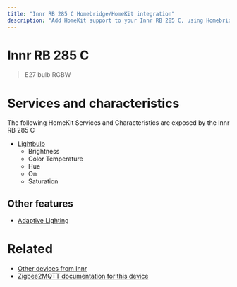 ```yaml
---
title: "Innr RB 285 C Homebridge/HomeKit integration"
description: "Add HomeKit support to your Innr RB 285 C, using Homebridge, Zigbee2MQTT and homebridge-z2m."
---
```

<!---
This file has been GENERATED using src/docgen/docgen.ts
DO NOT EDIT THIS FILE MANUALLY!
-->
# Innr RB 285 C
> E27 bulb RGBW


# Services and characteristics
The following HomeKit Services and Characteristics are exposed by
the Innr RB 285 C

* [Lightbulb](../../light.md)
  * Brightness
  * Color Temperature
  * Hue
  * On
  * Saturation


## Other features
* [Adaptive Lighting](../../light.md)


# Related
* [Other devices from Innr](../index.md#innr)
* [Zigbee2MQTT documentation for this device](https://www.zigbee2mqtt.io/devices/RB_285_C.html)